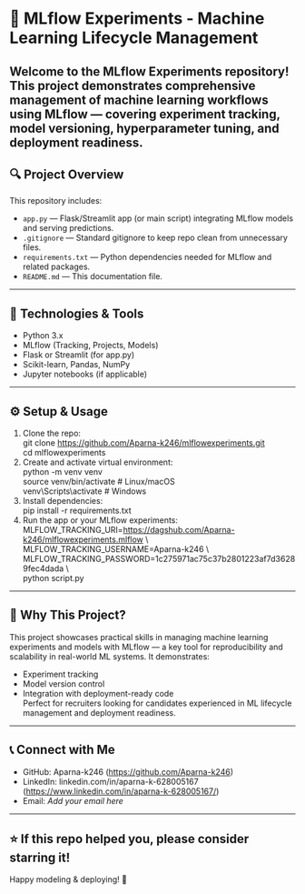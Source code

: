 # 🚀 MLflow Experiments - Machine Learning Lifecycle Management  
Welcome to the **MLflow Experiments** repository! This project demonstrates comprehensive management of machine learning workflows using **MLflow** — covering experiment tracking, model versioning, hyperparameter tuning, and deployment readiness.  
---  
## 🔍 Project Overview  
This repository includes:  
- `app.py` — Flask/Streamlit app (or main script) integrating MLflow models and serving predictions.  
- `.gitignore` — Standard gitignore to keep repo clean from unnecessary files.  
- `requirements.txt` — Python dependencies needed for MLflow and related packages.  
- `README.md` — This documentation file.  
---  
## 🧰 Technologies & Tools  
- Python 3.x  
- MLflow (Tracking, Projects, Models)  
- Flask or Streamlit (for app.py)  
- Scikit-learn, Pandas, NumPy  
- Jupyter notebooks (if applicable)  
---  
## ⚙️ Setup & Usage  
1. Clone the repo:  
git clone https://github.com/Aparna-k246/mlflowexperiments.git  
cd mlflowexperiments  
2. Create and activate virtual environment:  
python -m venv venv  
source venv/bin/activate  # Linux/macOS  
venv\Scripts\activate     # Windows  
3. Install dependencies:  
pip install -r requirements.txt  
4. Run the app or your MLflow experiments:  
MLFLOW_TRACKING_URI=https://dagshub.com/Aparna-k246/mlflowexperiments.mlflow \  
MLFLOW_TRACKING_USERNAME=Aparna-k246 \  
MLFLOW_TRACKING_PASSWORD=1c275971ac75c37b2801223af7d36289fec4dada \  
python script.py  
---  
## 💼 Why This Project?  
This project showcases practical skills in managing machine learning experiments and models with MLflow — a key tool for reproducibility and scalability in real-world ML systems. It demonstrates:  
- Experiment tracking  
- Model version control  
- Integration with deployment-ready code  
Perfect for recruiters looking for candidates experienced in ML lifecycle management and deployment readiness.  
---  
## 📞 Connect with Me  
- GitHub: Aparna-k246 (https://github.com/Aparna-k246)  
- LinkedIn: linkedin.com/in/aparna-k-628005167 (https://www.linkedin.com/in/aparna-k-628005167/)  
- Email: *Add your email here*  
---  
⭐ If this repo helped you, please consider starring it!  
---  
Happy modeling & deploying! 🚀
